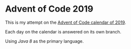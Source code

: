 # Advent of Code 2019

This is my attempt on the [Advent of Code calendar of 2019](https://adventofcode.com/2019).

Each day on the calendar is answered on its own branch.

Using *Java 8* as the primary language.
